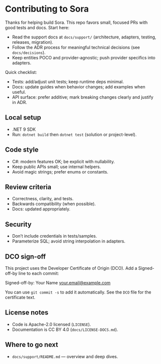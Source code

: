 # Contributing to Sora

Thanks for helping build Sora. This repo favors small, focused PRs with good tests and docs. Start here:

- Read the support docs at `docs/support/` (architecture, adapters, testing, releases, migration).
- Follow the ADR process for meaningful technical decisions (see `docs/decisions`).
- Keep entities POCO and provider-agnostic; push provider specifics into adapters.

Quick checklist:
- Tests: add/adjust unit tests; keep runtime deps minimal.
- Docs: update guides when behavior changes; add examples when useful.
- API surface: prefer additive; mark breaking changes clearly and justify in ADR.

## Local setup
- .NET 9 SDK
- Run: `dotnet build` then `dotnet test` (solution or project-level).

## Code style
- C#: modern features OK; be explicit with nullability.
- Keep public APIs small; use internal helpers.
- Avoid magic strings; prefer enums or constants.

## Review criteria
- Correctness, clarity, and tests.
- Backwards compatibility (when possible).
- Docs: updated appropriately.

## Security
- Don’t include credentials in tests/samples.
- Parameterize SQL; avoid string interpolation in adapters.

## DCO sign-off
This project uses the Developer Certificate of Origin (DCO). Add a Signed-off-by line to each commit:

Signed-off-by: Your Name <your.email@example.com>

You can use `git commit -s` to add it automatically. See the `DCO` file for the certificate text.

## License notes
- Code is Apache-2.0 licensed (`LICENSE`).
- Documentation is CC BY 4.0 (`docs/LICENSE-DOCS.md`).

## Where to go next
- `docs/support/README.md` — overview and deep dives.
